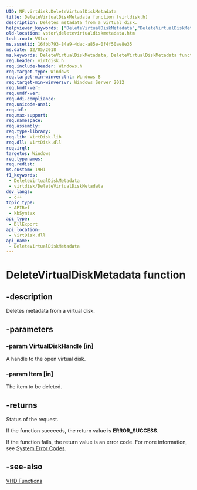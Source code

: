 ```yaml
---
UID: NF:virtdisk.DeleteVirtualDiskMetadata
title: DeleteVirtualDiskMetadata function (virtdisk.h)
description: Deletes metadata from a virtual disk.
helpviewer_keywords: ["DeleteVirtualDiskMetadata","DeleteVirtualDiskMetadata function [Virtual Storage]","virtdisk/DeleteVirtualDiskMetadata","vstor.deletevirtualdiskmetadata"]
old-location: vstor\deletevirtualdiskmetadata.htm
tech.root: VStor
ms.assetid: 16fbb793-84a9-4dac-a85e-0f4f50ae8e35
ms.date: 12/05/2018
ms.keywords: DeleteVirtualDiskMetadata, DeleteVirtualDiskMetadata function [Virtual Storage], virtdisk/DeleteVirtualDiskMetadata, vstor.deletevirtualdiskmetadata
req.header: virtdisk.h
req.include-header: Windows.h
req.target-type: Windows
req.target-min-winverclnt: Windows 8
req.target-min-winversvr: Windows Server 2012
req.kmdf-ver: 
req.umdf-ver: 
req.ddi-compliance: 
req.unicode-ansi: 
req.idl: 
req.max-support: 
req.namespace: 
req.assembly: 
req.type-library: 
req.lib: VirtDisk.lib
req.dll: VirtDisk.dll
req.irql: 
targetos: Windows
req.typenames: 
req.redist: 
ms.custom: 19H1
f1_keywords:
 - DeleteVirtualDiskMetadata
 - virtdisk/DeleteVirtualDiskMetadata
dev_langs:
 - c++
topic_type:
 - APIRef
 - kbSyntax
api_type:
 - DllExport
api_location:
 - VirtDisk.dll
api_name:
 - DeleteVirtualDiskMetadata
---
```


# DeleteVirtualDiskMetadata function


## -description

Deletes metadata from a virtual disk.

## -parameters

### -param VirtualDiskHandle [in]

A handle to the open virtual disk.

### -param Item [in]

The item to be deleted.

## -returns

Status of the request.

If the function succeeds, the return value is <b>ERROR_SUCCESS</b>.

If the function fails, the return value is an error code. For more information, see 
       <a href="https://docs.microsoft.com/windows/desktop/Debug/system-error-codes">System Error Codes</a>.

## -see-also

<a href="https://docs.microsoft.com/previous-versions/windows/desktop/legacy/dd323699(v=vs.85)">VHD Functions</a>

